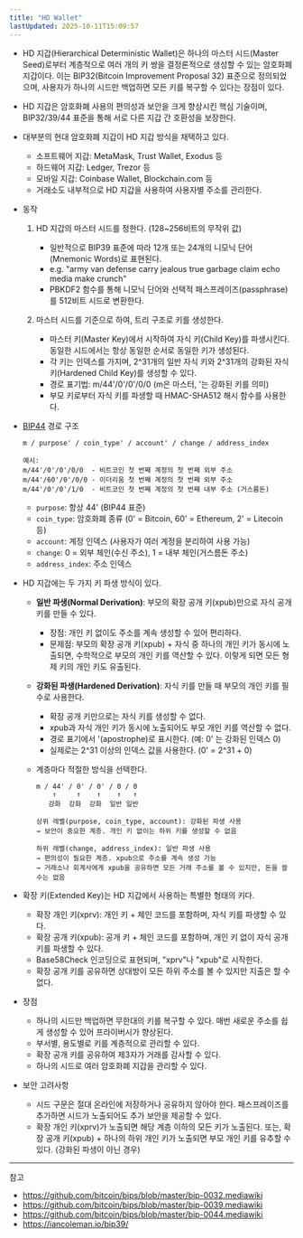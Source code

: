 ```yaml
---
title: "HD Wallet"
lastUpdated: 2025-10-11T15:09:57
---
```


- HD 지갑(Hierarchical Deterministic Wallet)은 하나의 마스터 시드(Master Seed)로부터 계층적으로 여러 개의 키 쌍을 결정론적으로 생성할 수 있는 암호화폐 지갑이다. 이는 BIP32(Bitcoin Improvement Proposal 32) 표준으로 정의되었으며, 사용자가 하나의 시드만 백업하면 모든 키를 복구할 수 있다는 장점이 있다.
- HD 지갑은 암호화폐 사용의 편의성과 보안을 크게 향상시킨 핵심 기술이며, BIP32/39/44 표준을 통해 서로 다른 지갑 간 호환성을 보장한다.
- 대부분의 현대 암호화폐 지갑이 HD 지갑 방식을 채택하고 있다.
  - 소프트웨어 지갑: MetaMask, Trust Wallet, Exodus 등
  - 하드웨어 지갑: Ledger, Trezor 등
  - 모바일 지갑: Coinbase Wallet, Blockchain.com 등
  - 거래소도 내부적으로 HD 지갑을 사용하여 사용자별 주소를 관리한다.

- 동작
    1. HD 지갑의 마스터 시드를 정한다. (128~256비트의 무작위 값)

        - 일반적으로 BIP39 표준에 따라 12개 또는 24개의 니모닉 단어(Mnemonic Words)로 표현된다.
        - e.g. "army van defense carry jealous true garbage claim echo media make crunch"
        - PBKDF2 함수를 통해 니모닉 단어와 선택적 패스프레이즈(passphrase)를 512비트 시드로 변환한다.

    2. 마스터 시드를 기준으로 하여, 트리 구조로 키를 생성한다.

        - 마스터 키(Master Key)에서 시작하여 자식 키(Child Key)를 파생시킨다. 동일한 시드에서는 항상 동일한 순서로 동일한 키가 생성된다.
        - 각 키는 인덱스를 가지며, 2^31개의 일반 자식 키와 2^31개의 강화된 자식 키(Hardened Child Key)를 생성할 수 있다.
        - 경로 표기법: m/44'/0'/0'/0/0 (m은 마스터, '는 강화된 키를 의미)
        - 부모 키로부터 자식 키를 파생할 때 HMAC-SHA512 해시 함수를 사용한다.

- [BIP44](https://github.com/bitcoin/bips/blob/master/bip-0044.mediawiki) 경로 구조

  ```
  m / purpose' / coin_type' / account' / change / address_index

  예시:
  m/44'/0'/0'/0/0  - 비트코인 첫 번째 계정의 첫 번째 외부 주소
  m/44'/60'/0'/0/0 - 이더리움 첫 번째 계정의 첫 번째 외부 주소
  m/44'/0'/0'/1/0  - 비트코인 첫 번째 계정의 첫 번째 내부 주소 (거스름돈)
  ```

  - `purpose`: 항상 44' (BIP44 표준)
  - `coin_type`: 암호화폐 종류 (0' = Bitcoin, 60' = Ethereum, 2' = Litecoin 등)
  - `account`: 계정 인덱스 (사용자가 여러 계정을 분리하여 사용 가능)
  - `change`: 0 = 외부 체인(수신 주소), 1 = 내부 체인(거스름돈 주소)
  - `address_index`: 주소 인덱스

- HD 지갑에는 두 가지 키 파생 방식이 있다.

  - **일반 파생(Normal Derivation)**: 부모의 확장 공개 키(xpub)만으로 자식 공개 키를 만들 수 있다.
    - 장점: 개인 키 없이도 주소를 계속 생성할 수 있어 편리하다.
    - 문제점: 부모의 확장 공개 키(xpub) + 자식 중 하나의 개인 키가 동시에 노출되면, 수학적으로 부모의 개인 키를 역산할 수 있다. 이렇게 되면 모든 형제 키의 개인 키도 유출된다.

  - **강화된 파생(Hardened Derivation)**: 자식 키를 만들 때 부모의 개인 키를 필수로 사용한다.
    - 확장 공개 키만으로는 자식 키를 생성할 수 없다.
    - xpub과 자식 개인 키가 동시에 노출되어도 부모 개인 키를 역산할 수 없다.
    - 경로 표기에서 '(apostrophe)로 표시한다. (예: 0' 는 강화된 인덱스 0)
    - 실제로는 2^31 이상의 인덱스 값을 사용한다. (0' = 2^31 + 0)

  - 계층마다 적절한 방식을 선택한다.

    ```
    m / 44' / 0' / 0' / 0 / 0
        ↑     ↑    ↑    ↑   ↑
       강화  강화  강화  일반 일반

    상위 레벨(purpose, coin_type, account): 강화된 파생 사용
    → 보안이 중요한 계층. 개인 키 없이는 하위 키를 생성할 수 없음

    하위 레벨(change, address_index): 일반 파생 사용
    → 편의성이 필요한 계층. xpub으로 주소를 계속 생성 가능
    → 거래소나 회계사에게 xpub을 공유하면 모든 거래 주소를 볼 수 있지만, 돈을 쓸 수는 없음
    ```

- 확장 키(Extended Key)는 HD 지갑에서 사용하는 특별한 형태의 키다.
  - 확장 개인 키(xprv): 개인 키 + 체인 코드를 포함하며, 자식 키를 파생할 수 있다.
  - 확장 공개 키(xpub): 공개 키 + 체인 코드를 포함하며, 개인 키 없이 자식 공개 키를 파생할 수 있다.
  - Base58Check 인코딩으로 표현되며, "xprv"나 "xpub"로 시작한다.
  - 확장 공개 키를 공유하면 상대방이 모든 하위 주소를 볼 수 있지만 지출은 할 수 없다.

- 장점
  - 하나의 시드만 백업하면 무한대의 키를 복구할 수 있다. 매번 새로운 주소를 쉽게 생성할 수 있어 프라이버시가 향상된다.
  - 부서별, 용도별로 키를 계층적으로 관리할 수 있다.
  - 확장 공개 키를 공유하여 제3자가 거래를 감사할 수 있다.
  - 하나의 시드로 여러 암호화폐 지갑을 관리할 수 있다.

- 보안 고려사항
  - 시드 구문은 절대 온라인에 저장하거나 공유하지 않아야 한다. 패스프레이즈를 추가하면 시드가 노출되어도 추가 보안을 제공할 수 있다.
  - 확장 개인 키(xprv)가 노출되면 해당 계층 이하의 모든 키가 노출된다. 또는, 확장 공개 키(xpub) + 하나의 하위 개인 키가 노출되면 부모 개인 키를 유추할 수 있다. (강화된 파생이 아닌 경우)

---

참고

- <https://github.com/bitcoin/bips/blob/master/bip-0032.mediawiki>
- <https://github.com/bitcoin/bips/blob/master/bip-0039.mediawiki>
- <https://github.com/bitcoin/bips/blob/master/bip-0044.mediawiki>
- <https://iancoleman.io/bip39/>
